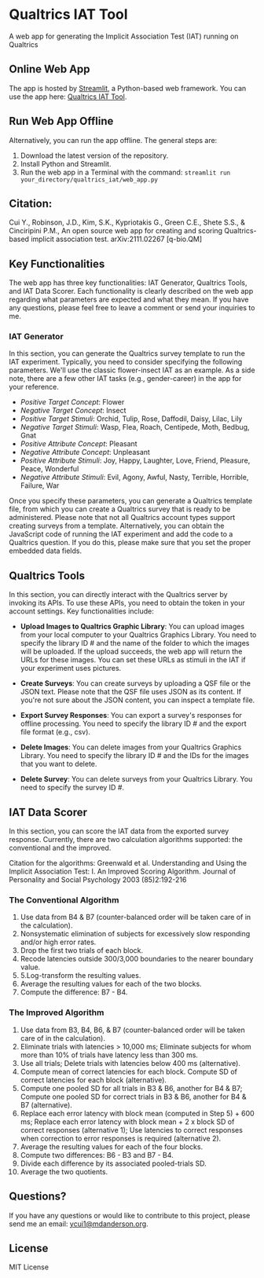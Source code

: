 # Qualtrics IAT Tool
A web app for generating the Implicit Association Test (IAT) running on Qualtrics

## Online Web App
The app is hosted by [Streamlit](https://streamlit.io/), a Python-based web framework. You can use the app here: 
[Qualtrics IAT Tool](https://share.streamlit.io/ycui1-mda/qualtrics_iat/qualtrics_iat/web_app.py).

## Run Web App Offline
Alternatively, you can run the app offline. The general steps are:
1. Download the latest version of the repository.
2. Install Python and Streamlit.
3. Run the web app in a Terminal with the command: `streamlit run your_directory/qualtrics_iat/web_app.py`

## Citation:
Cui Y., Robinson, J.D., Kim, S.K., Kypriotakis G., Green C.E., Shete S.S., & Cinciripini P.M., An open source web
app for creating and scoring Qualtrics-based implicit association test. arXiv:2111.02267 [q-bio.QM]

## Key Functionalities
The web app has three key functionalities: IAT Generator, Qualtrics Tools, and IAT Data Scorer. Each functionality
is clearly described on the web app regarding what parameters are expected and what they mean. If you have any
questions, please feel free to leave a comment or send your inquiries to me.

### IAT Generator
In this section, you can generate the Qualtrics survey template to run the IAT experiment. Typically, you
need to consider specifying the following parameters. We'll use the classic flower-insect IAT as an example. As
a side note, there are a few other IAT tasks (e.g., gender-career) in the app for your reference.

- *Positive Target Concept*: Flower
- *Negative Target Concept*: Insect
- *Positive Target Stimuli*: Orchid, Tulip, Rose, Daffodil, Daisy, Lilac, Lily
- *Negative Target Stimuli*: Wasp, Flea, Roach, Centipede, Moth, Bedbug, Gnat
- *Positive Attribute Concept*: Pleasant
- *Negative Attribute Concept*: Unpleasant
- *Positive Attribute Stimuli*: Joy, Happy, Laughter, Love, Friend, Pleasure, Peace, Wonderful
- *Negative Attribute Stimuli*: Evil, Agony, Awful, Nasty, Terrible, Horrible, Failure, War

Once you specify these parameters, you can generate a Qualtrics template file, from which you can create a Qualtrics
survey that is ready to be administered. Please note that not all Qualtrics account types support creating surveys
from a template. Alternatively, you can obtain the JavaScript code of running the IAT experiment and add the code
to a Qualtrics question. If you do this, please make sure that you set the proper embedded data fields.

## Qualtrics Tools
In this section, you can directly interact with the Qualtrics server by invoking its APIs. To use these APIs, you
need to obtain the token in your account settings. Key functionalities include:

- **Upload Images to Qualtrics Graphic Library**:
You can upload images from your local computer to your Qualtrics Graphics Library. You need to specify the library
ID # and the name of the folder to which the images will be uploaded. If the upload succeeds, the web app will return
the URLs for these images. You can set these URLs as stimuli in the IAT if your experiment uses pictures.

- **Create Surveys**:
You can create surveys by uploading a QSF file or the JSON text. Please note that the QSF file uses JSON as its 
content. If you're not sure about the JSON content, you can inspect a template file.

- **Export Survey Responses**:
You can export a survey's responses for offline processing. You need to specify the library ID # and the export file
format (e.g., csv).

- **Delete Images**:
You can delete images from your Qualtrics Graphics Library. You need to specify the library ID # and the IDs for 
the images that you want to delete.

- **Delete Survey**:
You can delete surveys from your Qualtrics Library. You need to specify the survey ID #.

## IAT Data Scorer
In this section, you can score the IAT data from the exported survey response. Currently, there are two calculation
algorithms supported: the conventional and the improved.

Citation for the algorithms: Greenwald et al. Understanding and Using the Implicit Association Test: I. An 
Improved Scoring Algorithm. Journal of Personality and Social Psychology 2003 (85)2:192-216

### The Conventional Algorithm
1. Use data from B4 & B7 (counter-balanced order will be taken care of in the calculation).
2. Nonsystematic elimination of subjects for excessively slow responding and/or high error rates.
3. Drop the first two trials of each block.
4. Recode latencies outside 300/3,000 boundaries to the nearer boundary value. 
5. 5.Log-transform the resulting values.
6. Average the resulting values for each of the two blocks.
7. Compute the difference: B7 - B4.

### The Improved Algorithm
1. Use data from B3, B4, B6, & B7 (counter-balanced order will be taken care of in the calculation).
2. Eliminate trials with latencies > 10,000 ms; Eliminate subjects for whom more than 10% of trials have latency 
less than 300 ms. 
3. Use all trials; Delete trials with latencies below 400 ms (alternative).
4. Compute mean of correct latencies for each block. Compute SD of correct latencies for each block (alternative).
5. Compute one pooled SD for all trials in B3 & B6, another for B4 & B7; Compute one pooled SD for correct trials 
in B3 & B6, another for B4 & B7 (alternative).
6. Replace each error latency with block mean (computed in Step 5) + 600 ms; Replace each error latency with 
block mean + 2 x block SD of correct responses (alternative 1); Use latencies to correct responses when correction to 
error responses is required (alternative 2).
7. Average the resulting values for each of the four blocks.
8. Compute two differences: B6 - B3 and B7 - B4.
9. Divide each difference by its associated pooled-trials SD.
10. Average the two quotients.

## Questions?
If you have any questions or would like to contribute to this project, please send me an email: ycui1@mdanderson.org.

## License
MIT License